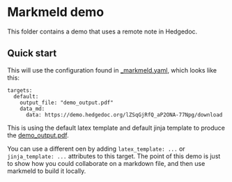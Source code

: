 # Markmeld demo

This folder contains a demo that uses a remote note in Hedgedoc.

## Quick start

This will use the configuration found in [_markmeld.yaml](_markmeld.yaml), which looks like this:

```
targets:
  default:
    output_file: "demo_output.pdf"
    data_md:
      data: https://demo.hedgedoc.org/lZSqGjRfQ_aP2ONA-77Npg/download
```

This is using the default latex template and default jinja template to produce the [demo_output.pdf](demo_output.pdf).

You can use a different oen by adding `latex_template: ...` or `jinja_template: ...` attributes to this target. The point of this demo is just to show how you could collaborate on a markdown file, and then use markmeld to build it locally.

